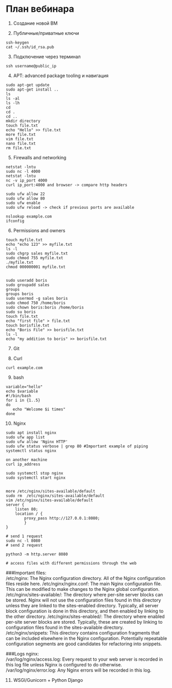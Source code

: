 # План вебинара

1. Создание новой ВМ

2. Публичные/приватные ключи
```
ssh-keygen
cat ~/.ssh/id_rsa.pub
```

3. Подключение через терминал
```
ssh username@public_ip
```

4. APT: advanced package tooling и навигация
```
sudo apt-get update
sudo apt-get install ..
ls 
ls -al
ls -lh
cd 
cd .
cd ..
mkdir directory
touch file.txt
echo "Hello" >> file.txt
more file.txt
vim file.txt
nano file.txt
rm file.txt
```

5. Firewalls and networking

```
netstat -lntu
sudo nc -l 4000
netstat -lntu
nc -v ip_port 4000
curl ip_port:4000 and browser -> compare http headers

sudo ufw allow 22
sudo ufw allow 80
sudo ufw enable
sudo ufw reload -> check if previous ports are available

nslookup example.com
ifconfig
```

6. Permissions and owners
```
touch myfile.txt
echo "echo 123" >> myfile.txt
ls -l
sudo chgrp sales myfile.txt
sudo chmod 755 myfile.txt 
./myfile.txt
chmod 000000001 myfile.txt


sudo useradd boris
sudo groupadd sales
groups
groups boris
sudo usermod -g sales boris
sudo chmod 750 /home/boris
sudo chown boris:boris /home/boris
sudo su boris
touch file.txt
echo "first file" > file.txt
touch borisfile.txt
echo "Boris File" >> borisfile.txt
ls -l
echo "my addition to boris" >> borisfile.txt
```

7. Git

8. Curl
```
curl example.com
```

9. bash
```
variable="hello"
echo $variable
#!/bin/bash
for i in {1..5}
do
   echo "Welcome $i times"
done
```

10. Nginx
```
sudo apt install nginx
sudo ufw app list
sudo ufw allow 'Nginx HTTP'
sudo ufw status verbose | grep 80 #Important example of piping
systemctl status nginx

on another machine 
curl ip_address

sudo systemctl stop nginx
sudo systemctl start nginx


more /etc/nginx/sites-available/default
sudo rm  /etc/nginx/sites-available/default
vim /etc/nginx/sites-available/default
server {
    listen 80;
    location / {
        proxy_pass http://127.0.0.1:8080;
        }
}

# send 1 request
sudo nc -l 8080
# send 2 request

python3 -m http.server 8080

# access files with different permissions through the web

```

###Important files:\
/etc/nginx: The Nginx configuration directory. All of the Nginx configuration files reside here.
/etc/nginx/nginx.conf: The main Nginx configuration file. This can be modified to make changes to the Nginx global configuration.
/etc/nginx/sites-available/: The directory where per-site server blocks can be stored. Nginx will not use the configuration files found in this directory unless they are linked to the sites-enabled directory. Typically, all server block configuration is done in this directory, and then enabled by linking to the other directory.
/etc/nginx/sites-enabled/: The directory where enabled per-site server blocks are stored. Typically, these are created by linking to configuration files found in the sites-available directory.
/etc/nginx/snippets: This directory contains configuration fragments that can be included elsewhere in the Nginx configuration. Potentially repeatable configuration segments are good candidates for refactoring into snippets.

###Logs nginx:\
/var/log/nginx/access.log: Every request to your web server is recorded in this log file unless Nginx is configured to do otherwise.
/var/log/nginx/error.log: Any Nginx errors will be recorded in this log.

11. WSGI/Gunicorn + Python Django
